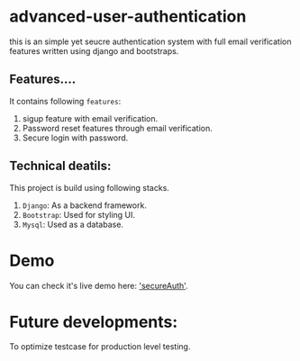 # advanced-user-authentication
this is an simple yet seucre authentication system with full email verification features written using django and bootstraps.

## Features....
It contains following `features`:
1. sigup feature with email verification.
2. Password reset features through email verification.
3. Secure login with password.

## Technical deatils:
This project is build using following stacks.
1. `Django`: As a backend framework.
2. `Bootstrap`: Used for styling UI.
3. `Mysql`:  Used as  a database.

# Demo
You can check it's live demo here: ['secureAuth'](https://secureauth.pythonanywhere.com/).


# Future developments:
To optimize testcase for production level testing.
